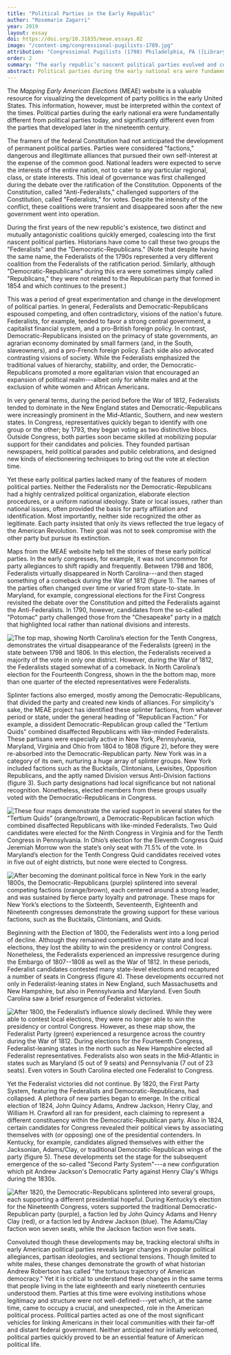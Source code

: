 ```yaml
---
title: "Political Parties in the Early Republic"
author: "Rosemarie Zagarri"
year: 2019
layout: essay
doi: https://doi.org/10.31835/meae.essays.02
image: "/content-img/congressional-pugilists-1789.jpg"
attribution: "Congressional Pugilists (1798) Philadelphia, PA ([Library of Congress](https://www.loc.gov/item/2008661719/)). In 1798, after a bitter personal exchange on the floor of the US House of Representatives, Federalist Roger Griswold of Connecticut grabbed a cane and attacked Democratic-Republican Matthew Lyon of Vermont. Lyon grabbed a nearby pair of fireplace tongs and lashed out against his adversary. This image reflects the heightened nature of political antagonisms that erupted in the 1790s with the emergence of the country’s first political parties."
order: 2
summary: "The early republic’s nascent political parties evolved and coalesced around differing visions of America."
abstract: Political parties during the early national era were fundamentally different from political parties today. Parties at this time were evolving institutions whose legitimacy and structure were not well-defined—yet which, at the same time, came to occupy a crucial, and unexpected, role in the American political process.
---
```


The *Mapping Early American Elections* (MEAE) website is a valuable
resource for visualizing the development of party politics in the early
United States. This information, however, must be interpreted within the
context of the times. Political parties during the early national era
were fundamentally different from political parties today, and
significantly different even from the parties that developed later in the nineteenth
century.

The framers of the federal Constitution had not anticipated the development
of permanent political parties. Parties were considered "factions,"
dangerous and illegitimate alliances that pursued their own
self-interest at the expense of the common good. National leaders were
expected to serve the interests of the entire nation, not to cater to
any particular regional, class, or state interests. This ideal of
governance was first challenged during the debate over the ratification
of the Constitution. Opponents of the Constitution, called
"Anti-Federalists," challenged supporters of the Constitution, called
"Federalists," for votes. Despite the intensity of the conflict, these
coalitions were transient and disappeared soon after the new government
went into operation.

During the first years of the new republic's existence, two distinct and
mutually antagonistic coalitions quickly emerged, coalescing into the
first nascent political parties. Historians have come to call these two
groups the "Federalists" and the "Democratic-Republicans." (Note that
despite having the same name, the Federalists of the 1790s represented a
very different coalition from the Federalists of the ratification
period. Similarly, although "Democratic-Republicans" during this era
were sometimes simply called "Republicans," they were not related to the
Republican party that formed in 1854 and which continues to the present.)

This was a period of great experimentation and change in the
development of political parties. In general, Federalists and
Democratic-Republicans espoused competing, and often contradictory,
visions of the nation's future. Federalists, for example, tended to
favor a strong central government, a capitalist financial system, and a
pro-British foreign policy. In contrast, Democratic-Republicans insisted
on the primacy of state governments, an agrarian economy dominated by
small farmers (and, in the South, slaveowners), and a pro-French foreign
policy. Each side also advocated contrasting visions of society. While
the Federalists emphasized the traditional values of hierarchy,
stability, and order, the Democratic-Republicans promoted a more
egalitarian vision that encouraged an expansion of political
realm---albeit only for white males and at the exclusion of white women
and African Americans.

In very general terms, during the period before the War of 1812,
Federalists tended to dominate in the New England states and
Democratic-Republicans were increasingly prominent in the Mid-Atlantic,
Southern, and new western states. In Congress, representatives quickly
began to identify with one group or the other; by 1793, they began
voting as two distinctive blocs. Outside Congress, both parties soon
became skilled at mobilizing popular support for their candidates and
policies. They founded partisan newspapers, held political parades and
public celebrations, and designed new kinds of electioneering techniques
to bring out the vote at election time.

Yet these early political parties lacked many of the features of modern
political parties. Neither the Federalists nor the
Democratic-Republicans had a highly centralized political organization,
elaborate election procedures, or a uniform national ideology. State or
local issues, rather than national issues, often provided the basis for
party affiliation and identification. Most importantly, neither side
recognized the other as legitimate. Each party insisted that only its
views reflected the true legacy of the American Revolution. Their goal
was not to seek compromise with the other party but pursue its
extinction.

Maps from the MEAE website help tell the stories of these early
political parties. In the early congresses, for example, it was not
uncommon for party allegiances to shift rapidly and frequently. Between
1798 and 1806, Federalists virtually disappeared in North Carolina---and
then staged something of a comeback during the War of 1812 (figure 1). The
names of the parties often changed over time or varied from
state-to-state. In Maryland, for example, congressional elections for
the First Congress revisited the debate over the Constitution and pitted
the Federalists against the Anti-Federalists. In 1790, however,
candidates from the so-called "Potomac" party challenged those from the
"Chesapeake" party in a [match](http://earlyamericanelections.org/maps/meae.congressional.congress02.md.county.html) that highlighted local rather than national divisions and interests.

![The top map, showing North Carolina’s election for the [Tenth Congress](http://earlyamericanelections.org/maps/meae.congressional.congress10.nc.county.html), demonstrates the virtual disappearance of the Federalists (green) in the state between 1798 and 1806. In this election, the Federalists received a majority of the vote in only one district. However, during the War of 1812, the Federalists staged somewhat of a comeback. In North Carolina’s election for the [Fourteenth Congress](http://earlyamericanelections.org/maps/meae.congressional.congress14.nc.county.html), shown in the the bottom map, more than one quarter of the elected representatives were Federalists.]({{site.url}}/content-img/nc10-14-maps.png)

Splinter factions also emerged, mostly among the Democratic-Republicans,
that divided the party and created new kinds of alliances. For
simplicity's sake, the MEAE project has identified these splinter
factions, from whatever period or state, under the general heading of
"Republican Faction." For example, a dissident Democratic-Republican
group called the "Tertium Quids" combined disaffected Republicans with
like-minded Federalists. These partisans were especially active in New
York, Pennsylvania, Maryland, Virginia and Ohio from 1804 to 1808 (figure 2),
before they were re-absorbed into the Democratic-Republican party.
New York was in a category of its own, nurturing a huge array of
splinter groups. New York included
factions such as the Bucktails, Clintonians, Lewisites, Opposition
Republicans, and the aptly named Division versus Anti-Division factions (figure 3). Such
party designations had local significance but not national recognition.
Nonetheless, elected members from these groups usually voted with the
Democratic-Republicans in Congress.

![These four maps demonstrate the varied support in several states for the "Tertium Quids” (orange/brown), a Democratic-Republican faction which combined disaffected Republicans with like-minded Federalists. Two Quid candidates were elected for the [Ninth Congress](http://earlyamericanelections.org/maps/meae.congressional.congress09.va.county.html) in Virginia and for the [Tenth Congress](http://earlyamericanelections.org/maps/meae.congressional.congress10.pa.county.html) in Pennsylvania. In Ohio’s election for the [Eleventh Congress](http://earlyamericanelections.org/maps/meae.congressional.congress11.oh.county.html) Quid Jeremiah Morrow won the state’s only seat with 71.5% of the vote. In Maryland’s election for the [Tenth Congress](http://earlyamericanelections.org/maps/meae.congressional.congress10.md.county.html) Quid candidates received votes in five out of eight districts, but none were elected to Congress.]({{site.url}}/content-img/quids-map.png)

![After becoming the dominant political force in New York in the early 1800s, the Democratic-Republicans (purple) splintered into several competing factions (orange/brown), each centered around a strong leader, and was sustained by fierce party loyalty and patronage. These maps for New York’s elections to the [Sixteenth](http://earlyamericanelections.org/maps/meae.congressional.congress16.ny.county.html), [Seventeenth](http://earlyamericanelections.org/maps/meae.congressional.congress17.ny.county.html), [Eighteenth](http://earlyamericanelections.org/maps/meae.congressional.congress18.ny.county.html) and [Nineteenth](http://earlyamericanelections.org/maps/meae.congressional.congress19.ny.county.html) congresses demonstrate the growing support for these various factions, such as the Bucktails, Clintonians, and Quids.]({{site.url}}/content-img/ny16-19-map.png)

Beginning with the Election of 1800, the Federalists went into a long
period of decline. Although they remained competitive in many state and
local elections, they lost the ability to win the presidency or control
Congress. Nonetheless, the Federalists experienced an impressive
resurgence during the Embargo of 1807--1808 as well as the War of 1812.
In these periods, Federalist candidates contested many state-level
elections and recaptured a number of seats in Congress (figure 4). These
developments occurred not only in Federalist-leaning states in New
England, such Massachusetts and New Hampshire, but also in Pennsylvania
and Maryland. Even South Carolina saw a brief resurgence of Federalist
victories.

![After 1800, the Federalist’s influence slowly declined. While they were able to contest local elections, they were no longer able to win the presidency or control Congress. However, as these map show, the Federalist Party (green) experienced a resurgence across the country during the War of 1812. During elections for the Fourteenth Congress, Federalist-leaning states in the north such as [New Hampshire](http://earlyamericanelections.org/maps/meae.congressional.congress14.nh.county.html) elected all Federalist representatives. Federalists also won seats in the Mid-Atlantic in states such as [Maryland](http://earlyamericanelections.org/maps/meae.congressional.congress14.md.county.html) (5 out of 9 seats) and [Pennsylvania](http://earlyamericanelections.org/maps/meae.congressional.congress14.pa.county.html) (7 out of 23 seats). Even voters in [South Carolina](http://earlyamericanelections.org/maps/meae.congressional.congress14.sc.county.html) elected one Federalist to Congress.]({{site.url}}/content-img/federalist-resurgence.png)

Yet the Federalist victories did not continue. By 1820, the First Party
System, featuring the Federalists and Democratic-Republicans, had
collapsed. A plethora of new parties began to emerge. In the critical
election of 1824, John Quincy Adams, Andrew Jackson, Henry Clay, and
William H. Crawford all ran for president, each claiming to represent a
different constituency within the Democratic-Republican party. Also in
1824, certain candidates for Congress revealed their political views by
associating themselves with (or opposing) one of the presidential
contenders. In Kentucky, for example, candidates aligned themselves with
either the Jacksonian, Adams/Clay, or traditional Democratic-Republican
wings of the party (figure 5). These developments set the stage for the subsequent emergence of the so-called
"Second Party System"---a new configuration which pit Andrew Jackson's
Democratic Party against Henry Clay's Whigs during the 1830s.

![After 1820, the Democratic-Republicans splintered into several groups, each supporting a different presidential hopeful. During Kentucky’s election for the [Nineteenth Congress](http://earlyamericanelections.org/maps/meae.congressional.congress19.ky.county.html), voters supported the traditional Democratic-Republican party (purple), a faction led by John Quincy Adams and Henry Clay (red), or a faction led by Andrew Jackson (blue). The Adams/Clay faction won seven seats, while the Jackson faction won five seats.]({{site.url}}/content-img/ky19-map.png)

Convoluted though these developments may be, tracking electoral shifts
in early American political parties reveals larger changes in popular
political allegiances, partisan ideologies, and sectional tensions.
Though limited to white males, these changes demonstrate the growth of
what historian Andrew Robertson has called "the tortuous trajectory of
American democracy." Yet it is critical to understand these changes in
the same terms that people living in the late eighteenth and early
nineteenth centuries understood them. Parties at this time were evolving
institutions whose legitimacy and structure were not well-defined---yet
which, at the same time, came to occupy a crucial, and unexpected, role
in the American political process. Political parties acted as one of the
most significant vehicles for linking Americans in their local
communities with their far-off and distant federal government. Neither
anticipated nor initially welcomed, political parties quickly proved to
be an essential feature of American political life.
